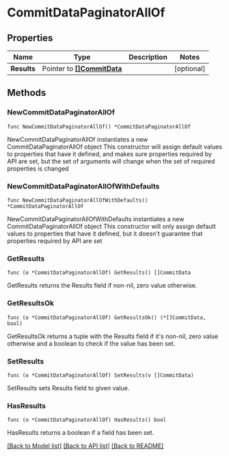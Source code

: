 # CommitDataPaginatorAllOf

## Properties

Name | Type | Description | Notes
------------ | ------------- | ------------- | -------------
**Results** | Pointer to [**[]CommitData**](CommitData.md) |  | [optional] 

## Methods

### NewCommitDataPaginatorAllOf

`func NewCommitDataPaginatorAllOf() *CommitDataPaginatorAllOf`

NewCommitDataPaginatorAllOf instantiates a new CommitDataPaginatorAllOf object
This constructor will assign default values to properties that have it defined,
and makes sure properties required by API are set, but the set of arguments
will change when the set of required properties is changed

### NewCommitDataPaginatorAllOfWithDefaults

`func NewCommitDataPaginatorAllOfWithDefaults() *CommitDataPaginatorAllOf`

NewCommitDataPaginatorAllOfWithDefaults instantiates a new CommitDataPaginatorAllOf object
This constructor will only assign default values to properties that have it defined,
but it doesn't guarantee that properties required by API are set

### GetResults

`func (o *CommitDataPaginatorAllOf) GetResults() []CommitData`

GetResults returns the Results field if non-nil, zero value otherwise.

### GetResultsOk

`func (o *CommitDataPaginatorAllOf) GetResultsOk() (*[]CommitData, bool)`

GetResultsOk returns a tuple with the Results field if it's non-nil, zero value otherwise
and a boolean to check if the value has been set.

### SetResults

`func (o *CommitDataPaginatorAllOf) SetResults(v []CommitData)`

SetResults sets Results field to given value.

### HasResults

`func (o *CommitDataPaginatorAllOf) HasResults() bool`

HasResults returns a boolean if a field has been set.


[[Back to Model list]](../README.md#documentation-for-models) [[Back to API list]](../README.md#documentation-for-api-endpoints) [[Back to README]](../README.md)



